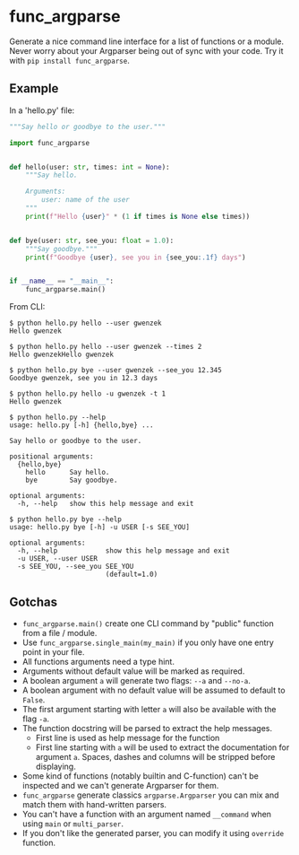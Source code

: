 # func_argparse

Generate a nice command line interface for a list of functions or a module.
Never worry about your Argparser being out of sync with your code.
Try it with `pip install func_argparse`.

## Example

In a 'hello.py' file:
```py
"""Say hello or goodbye to the user."""

import func_argparse


def hello(user: str, times: int = None):
    """Say hello.

    Arguments:
        user: name of the user
    """
    print(f"Hello {user}" * (1 if times is None else times))


def bye(user: str, see_you: float = 1.0):
    """Say goodbye."""
    print(f"Goodbye {user}, see you in {see_you:.1f} days")


if __name__ == "__main__":
    func_argparse.main()
```

From CLI:
```
$ python hello.py hello --user gwenzek
Hello gwenzek

$ python hello.py hello --user gwenzek --times 2
Hello gwenzekHello gwenzek

$ python hello.py bye --user gwenzek --see_you 12.345
Goodbye gwenzek, see you in 12.3 days

$ python hello.py hello -u gwenzek -t 1
Hello gwenzek

$ python hello.py --help
usage: hello.py [-h] {hello,bye} ...

Say hello or goodbye to the user.

positional arguments:
  {hello,bye}
    hello      Say hello.
    bye        Say goodbye.

optional arguments:
  -h, --help   show this help message and exit

$ python hello.py bye --help
usage: hello.py bye [-h] -u USER [-s SEE_YOU]

optional arguments:
  -h, --help            show this help message and exit
  -u USER, --user USER
  -s SEE_YOU, --see_you SEE_YOU
                        (default=1.0)
```


## Gotchas

- `func_argparse.main()` create one CLI command by "public" function from a file / module.
- Use `func_argparse.single_main(my_main)` if you only have one entry point in your file.
- All functions arguments need a type hint.
- Arguments without default value will be marked as required.
- A boolean argument `a` will generate two flags: `--a` and `--no-a`.
- A boolean argument with no default value will be assumed to default to `False`.
- The first argument starting with letter `a` will also be available with the flag `-a`.
- The function docstring will be parsed to extract the help messages.
  - First line is used as help message for the function
  - First line starting with `a` will be used to extract the documentation for argument `a`.
    Spaces, dashes and columns will be stripped before displaying.
- Some kind of functions (notably builtin and C-function) can't be inspected and
  we can't generate Argparser for them.
- `func_argparse` generate classics `argparse.Argparser` you can mix and match
  them with hand-written parsers.
- You can't have a function with an argument named `__command` when using `main` or `multi_parser`.
- If you don't like the generated parser, you can modify it using `override` function.
